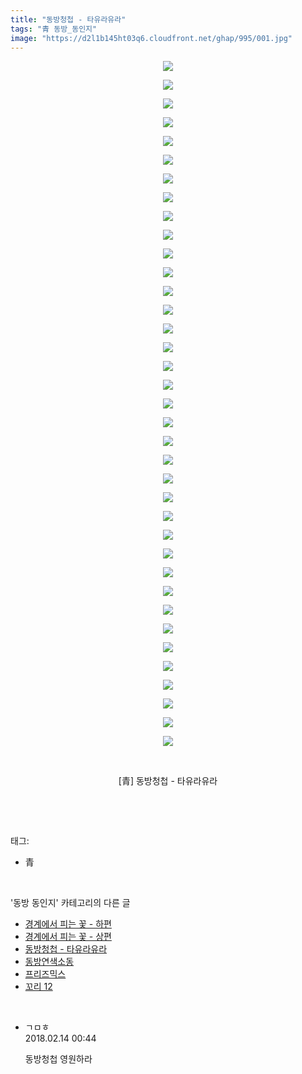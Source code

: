 ```yaml
---
title: "동방청첩 - 타유라유라"
tags: "青 동방_동인지"
image: "https://d2l1b145ht03q6.cloudfront.net/ghap/995/001.jpg"
---
```

<div class="article">
<p style="text-align: center; clear: none; float: none;"><img src="{{ site.imgserver1 }}/ghap/995/001.jpg"/></p>
<p style="text-align: center; clear: none; float: none;"><img src="{{ site.imgserver1 }}/ghap/995/002.jpg"/></p>
<p style="text-align: center; clear: none; float: none;"><img src="{{ site.imgserver1 }}/ghap/995/003.jpg"/></p>
<p style="text-align: center; clear: none; float: none;"><img src="{{ site.imgserver1 }}/ghap/995/004.jpg"/></p>
<p style="text-align: center; clear: none; float: none;"><img src="{{ site.imgserver1 }}/ghap/995/005.jpg"/></p>
<p style="text-align: center; clear: none; float: none;"><img src="{{ site.imgserver1 }}/ghap/995/006.jpg"/></p>
<p style="text-align: center; clear: none; float: none;"><img src="{{ site.imgserver1 }}/ghap/995/007.jpg"/></p>
<p style="text-align: center; clear: none; float: none;"><img src="{{ site.imgserver1 }}/ghap/995/008.jpg"/></p>
<p style="text-align: center; clear: none; float: none;"><img src="{{ site.imgserver1 }}/ghap/995/009.jpg"/></p>
<p style="text-align: center; clear: none; float: none;"><img src="{{ site.imgserver1 }}/ghap/995/010.jpg"/></p>
<p style="text-align: center; clear: none; float: none;"><img src="{{ site.imgserver1 }}/ghap/995/011.jpg"/></p>
<p style="text-align: center; clear: none; float: none;"><img src="{{ site.imgserver1 }}/ghap/995/012.jpg"/></p>
<p style="text-align: center; clear: none; float: none;"><img src="{{ site.imgserver1 }}/ghap/995/013.jpg"/></p>
<p style="text-align: center; clear: none; float: none;"><img src="{{ site.imgserver1 }}/ghap/995/014.jpg"/></p>
<p style="text-align: center; clear: none; float: none;"><img src="{{ site.imgserver1 }}/ghap/995/015.jpg"/></p>
<p style="text-align: center; clear: none; float: none;"><img src="{{ site.imgserver1 }}/ghap/995/016.jpg"/></p>
<p style="text-align: center; clear: none; float: none;"><img src="{{ site.imgserver1 }}/ghap/995/017.jpg"/></p>
<p style="text-align: center; clear: none; float: none;"><img src="{{ site.imgserver1 }}/ghap/995/018.jpg"/></p>
<p style="text-align: center; clear: none; float: none;"><img src="{{ site.imgserver1 }}/ghap/995/019.jpg"/></p>
<p style="text-align: center; clear: none; float: none;"><img src="{{ site.imgserver1 }}/ghap/995/020.jpg"/></p>
<p style="text-align: center; clear: none; float: none;"><img src="{{ site.imgserver1 }}/ghap/995/021.jpg"/></p>
<p style="text-align: center; clear: none; float: none;"><img src="{{ site.imgserver1 }}/ghap/995/022.jpg"/></p>
<p style="text-align: center; clear: none; float: none;"><img src="{{ site.imgserver1 }}/ghap/995/023.jpg"/></p>
<p style="text-align: center; clear: none; float: none;"><img src="{{ site.imgserver1 }}/ghap/995/024.jpg"/></p>
<p style="text-align: center; clear: none; float: none;"><img src="{{ site.imgserver1 }}/ghap/995/025.jpg"/></p>
<p style="text-align: center; clear: none; float: none;"><img src="{{ site.imgserver1 }}/ghap/995/026.jpg"/></p>
<p style="text-align: center; clear: none; float: none;"><img src="{{ site.imgserver1 }}/ghap/995/027.jpg"/></p>
<p style="text-align: center; clear: none; float: none;"><img src="{{ site.imgserver1 }}/ghap/995/028.jpg"/></p>
<p style="text-align: center; clear: none; float: none;"><img src="{{ site.imgserver1 }}/ghap/995/029.jpg"/></p>
<p style="text-align: center; clear: none; float: none;"><img src="{{ site.imgserver1 }}/ghap/995/030.jpg"/></p>
<p style="text-align: center; clear: none; float: none;"><img src="{{ site.imgserver1 }}/ghap/995/031.jpg"/></p>
<p style="text-align: center; clear: none; float: none;"><img src="{{ site.imgserver1 }}/ghap/995/032.jpg"/></p>
<p style="text-align: center; clear: none; float: none;"><img src="{{ site.imgserver1 }}/ghap/995/033.jpg"/></p>
<p style="text-align: center; clear: none; float: none;"><img src="{{ site.imgserver1 }}/ghap/995/034.jpg"/></p>
<p style="text-align: center; clear: none; float: none;"><img src="{{ site.imgserver1 }}/ghap/995/035.jpg"/></p>
<p style="text-align: center; clear: none; float: none;"><img src="{{ site.imgserver1 }}/ghap/995/036.jpg"/></p>
<p style="text-align: center; clear: none; float: none;"><img src="{{ site.imgserver1 }}/ghap/995/037.jpg"/></p>
<p style="text-align: center; clear: none; float: none;"><br/></p>
<p style="text-align: center; clear: none; float: none;">[青] 동방청첩 - 타유라유라</p>
<p><br/></p>
</div><br/>
<div class="tagTrail">
<p>태그: </p>
<ul>
<li>青</li>
</ul>
</div><br/>
<div class="another">
<p>'동방 동인지' 카테고리의 다른 글</p>
<ul>
<li><a href="/ghap_998">경계에서 피는 꽃 - 하편</a></li>
<li><a href="/ghap_997">경계에서 피는 꽃 - 상편</a></li>
<li><a href="/ghap_995">동방청첩 - 타유라유라</a></li>
<li><a href="/ghap_994">동방연색소동</a></li>
<li><a href="/ghap_992">프리즈믹스</a></li>
<li><a href="/ghap_991">꼬리 12</a></li>
</ul>
</div><br/>
<div class="cb_module cb_fluid">
<div class="cb_wrt cb_profile">
<div class="comment">
<ul>
<li class="cb_thumb_off" id="comment15199223">
<div class="cb_comment_area">
<div class="cb_info_area">
<div class="cb_section">
<span class="cb_nick_name">ㄱㅁㅎ</span>
</div>
<div class="cb_section">
<span class="cb_date">2018.02.14 00:44 </span>
</div>
</div>
<div class="cb_dsc_comment">
<p class="cb_dsc">
											동방청첩 영원하라
										</p>
</div>
</div></li>
</ul>
</div>
</div><!-- commentList close -->
</div><br/>
